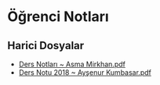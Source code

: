 # Öğrenci Notları


<!--HariciDosyalar-->

## Harici Dosyalar

- [Ders Notları ~ Asma Mirkhan.pdf](./Ders%20Notlar%C4%B1%20~%20Asma%20Mirkhan.pdf)
- [Ders Notu 2018 ~ Ayşenur Kumbasar.pdf](./Ders%20Notu%202018%20~%20Ay%C5%9Fenur%20Kumbasar.pdf)


<!--HariciDosyalar-->

